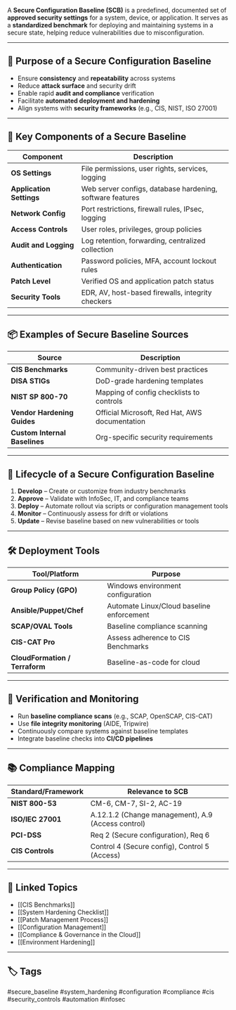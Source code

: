 A **Secure Configuration Baseline (SCB)** is a predefined, documented set of **approved security settings** for a system, device, or application. It serves as a **standardized benchmark** for deploying and maintaining systems in a secure state, helping reduce vulnerabilities due to misconfiguration.

---

## 🎯 Purpose of a Secure Configuration Baseline

- Ensure **consistency** and **repeatability** across systems  
- Reduce **attack surface** and security drift  
- Enable rapid **audit and compliance** verification  
- Facilitate **automated deployment and hardening**  
- Align systems with **security frameworks** (e.g., CIS, NIST, ISO 27001)

---

## 🧱 Key Components of a Secure Baseline

| Component                 | Description                                                    |
|---------------------------|----------------------------------------------------------------|
| **OS Settings**           | File permissions, user rights, services, logging               |
| **Application Settings**  | Web server configs, database hardening, software features       |
| **Network Config**        | Port restrictions, firewall rules, IPsec, logging              |
| **Access Controls**       | User roles, privileges, group policies                         |
| **Audit and Logging**     | Log retention, forwarding, centralized collection              |
| **Authentication**        | Password policies, MFA, account lockout rules                  |
| **Patch Level**           | Verified OS and application patch status                       |
| **Security Tools**        | EDR, AV, host-based firewalls, integrity checkers              |

---

## 📦 Examples of Secure Baseline Sources

| Source                     | Description                                  |
|----------------------------|----------------------------------------------|
| **CIS Benchmarks**         | Community-driven best practices              |
| **DISA STIGs**             | DoD-grade hardening templates                |
| **NIST SP 800-70**         | Mapping of config checklists to controls     |
| **Vendor Hardening Guides**| Official Microsoft, Red Hat, AWS documentation |
| **Custom Internal Baselines** | Org-specific security requirements         |

---

## 🔄 Lifecycle of a Secure Configuration Baseline

1. **Develop** – Create or customize from industry benchmarks  
2. **Approve** – Validate with InfoSec, IT, and compliance teams  
3. **Deploy** – Automate rollout via scripts or configuration management tools  
4. **Monitor** – Continuously assess for drift or violations  
5. **Update** – Revise baseline based on new vulnerabilities or tools  

---

## 🛠 Deployment Tools

| Tool/Platform     | Purpose                             |
|-------------------|-------------------------------------|
| **Group Policy (GPO)** | Windows environment configuration |
| **Ansible/Puppet/Chef** | Automate Linux/Cloud baseline enforcement |
| **SCAP/OVAL Tools** | Baseline compliance scanning       |
| **CIS-CAT Pro**    | Assess adherence to CIS Benchmarks |
| **CloudFormation / Terraform** | Baseline-as-code for cloud |

---

## 🧪 Verification and Monitoring

- Run **baseline compliance scans** (e.g., SCAP, OpenSCAP, CIS-CAT)
- Use **file integrity monitoring** (AIDE, Tripwire)
- Continuously compare systems against baseline templates
- Integrate baseline checks into **CI/CD pipelines**

---

## 📚 Compliance Mapping

| Standard/Framework | Relevance to SCB                                |
|---------------------|------------------------------------------------|
| **NIST 800-53**     | CM-6, CM-7, SI-2, AC-19                         |
| **ISO/IEC 27001**   | A.12.1.2 (Change management), A.9 (Access control) |
| **PCI-DSS**         | Req 2 (Secure configuration), Req 6            |
| **CIS Controls**    | Control 4 (Secure config), Control 5 (Access)  |

---

## 🔗 Linked Topics

- [[CIS Benchmarks]]
- [[System Hardening Checklist]]
- [[Patch Management Process]]
- [[Configuration Management]]
- [[Compliance & Governance in the Cloud]]
- [[Environment Hardening]]

---

## 🏷 Tags

#secure_baseline #system_hardening #configuration #compliance #cis #security_controls #automation #infosec
